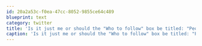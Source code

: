 ```yaml
---
id: 20a2a53c-f0ea-47cc-8052-9855ce64c489
blueprint: text
category: twitter
title: 'Is it just me or should the "Who to follow" box be titled: "People who don''t interest you in the east"'
caption: 'Is it just me or should the "Who to follow" box be titled: "People who don''t interest you in the east"'
---
```

